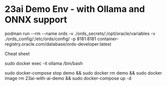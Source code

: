 # 23ai Demo Env - with Ollama and ONNX support



podman run --rm --name ords -v ./ords_secrets/:/opt/oracle/variables -v ./ords_config/:/etc/ords/config/ -p 8181:8181 container-registry.oracle.com/database/ords-developer:latest 



Cheat sheet

sudo docker exec -it ollama /bin/bash



sudo docker-compose stop demo && sudo docker rm demo && sudo docker image rm 23ai-with-ai-demo && sudo docker-compose up -d 